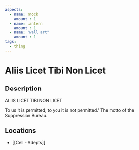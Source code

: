 ```yaml
---
aspects: 
  - name: knock
    amount : 1
  - name: lantern
    amount : 1
  - name: "wall art"
    amount : 1
tags:
  - thing
---
```


# Aliis Licet Tibi Non Licet

## Description
ALIIS LICET TIBI NON LICET

To us it is permitted; to you it is not permitted.' The motto of the Suppression Bureau.
## Locations
- [[Cell - Adepts]]